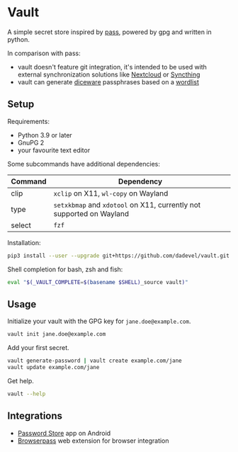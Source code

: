 # Vault

A simple secret store inspired by [pass](https://www.passwordstore.org/), powered by gpg and written in python.

In comparison with pass:

- vault doesn't feature git integration, it's intended to be used with external synchronization solutions like [Nextcloud](https://nextcloud.com/) or [Syncthing](https://syncthing.net/)
- vault can generate [diceware](https://wikipedia.org/wiki/Diceware) passphrases based on a [wordlist](https://www.eff.org/dice)

## Setup

Requirements:

- Python 3.9 or later
- GnuPG 2
- your favourite text editor

Some subcommands have additional dependencies:

Command  | Dependency
---------|-------------
clip     | `xclip` on X11, `wl-copy` on Wayland
type     | `setxkbmap` and `xdotool` on X11, currently not supported on Wayland
select   | `fzf`

Installation:

~~~ bash
pip3 install --user --upgrade git+https://github.com/dadevel/vault.git
~~~

Shell completion for bash, zsh and fish:

~~~ bash
eval "$(_VAULT_COMPLETE=$(basename $SHELL)_source vault)"
~~~

## Usage

Initialize your vault with the GPG key for `jane.doe@example.com`.

~~~ bash
vault init jane.doe@example.com
~~~

Add your first secret.

~~~ bash
vault generate-password | vault create example.com/jane
vault update example.com/jane
~~~

Get help.

~~~ bash
vault --help
~~~

## Integrations

- [Password Store](https://github.com/android-password-store/Android-Password-Store) app on Android
- [Browserpass](https://github.com/browserpass/browserpass-extension) web extension for browser integration
